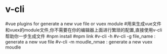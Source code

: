 # v-cli
#vue plugins for generate a new vue file or vuex module
#用来生成vue文件和vuex的module文件,你不需要在你的编辑器上面进行繁琐的配置,直接使用v-cli帮助你一步生成文件
#npm install
#npm link
#v-cli -h
#v-cli -g file_name : generate a new vue file
#v-cli -m moudle_nmae : generate a new vuex moudle
